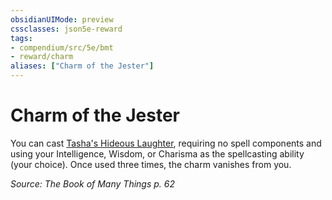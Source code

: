 ```yaml
---
obsidianUIMode: preview
cssclasses: json5e-reward
tags:
- compendium/src/5e/bmt
- reward/charm
aliases: ["Charm of the Jester"]
---
```

# Charm of the Jester

You can cast [Tasha's Hideous Laughter](z_compendium/spells/tashas-hideous-laughter.md), requiring no spell components and using your Intelligence, Wisdom, or Charisma as the spellcasting ability (your choice). Once used three times, the charm vanishes from you.

*Source: The Book of Many Things p. 62*